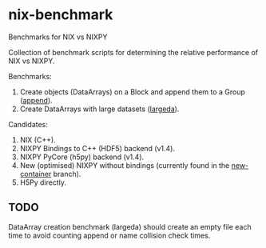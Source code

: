 # nix-benchmark
Benchmarks for NIX vs NIXPY

Collection of benchmark scripts for determining the relative performance of NIX vs NIXPY.

Benchmarks:
  1. Create objects (DataArrays) on a Block and append them to a Group ([append](append)).
  2. Create DataArrays with large datasets ([largeda](largeda)).

Candidates:
  1. NIX (C++).
  2. NIXPY Bindings to C++ (HDF5) backend (v1.4).
  3. NIXPY PyCore (h5py) backend (v1.4).
  4. New (optimised) NIXPY without bindings (currently found in the [new-container](https://github.com/achilleas-k/nixpy/tree/new-container) branch).
  5. H5Py directly.


## TODO

DataArray creation benchmark (largeda) should create an empty file each time to avoid counting append or name collision check times.
